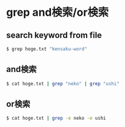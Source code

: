 # grep and検索/or検索



## search keyword from file


```bash
$ grep hoge.txt "kensaku-word" 
```

## and検索

```bash
$ cat hoge.txt | grep "neko" | grep "ushi" 
```


## or検索

```bash
$ cat hoge.txt | grep -e neko -e ushi 
```